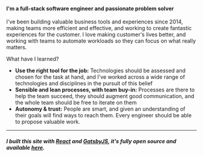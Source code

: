 #### I'm a full-stack software engineer and passionate problem solver

I've been building valuable business tools and experiences since 2014, making teams more efficient and effective, and working to create fantastic experiences for the customer. I love making customer's lives better, and working with teams to automate workloads so they can focus on what really matters.

What have I learned?

* **Use the right tool for the job:** Technologies should be assessed and chosen for the task at hand, and I've worked across a wide range of technologies and disciplines in the pursuit of this belief
* **Sensible and lean processes, with team buy-in:** Processes are there to help the team succeed, they should augment good communication, and the whole team should be free to iterate on them
* **Autonomy & trust:** People are smart, and given an understanding of their goals will find ways to reach them. Every engineer should be able to propose valuable work.

---

##### I built this site with [React](https://reactjs.org/) and [GatsbyJS](https://www.gatsbyjs.org/), it's fully open source and available [here](https://github.com/Nick-Lucas/nicklucas.co.uk).
